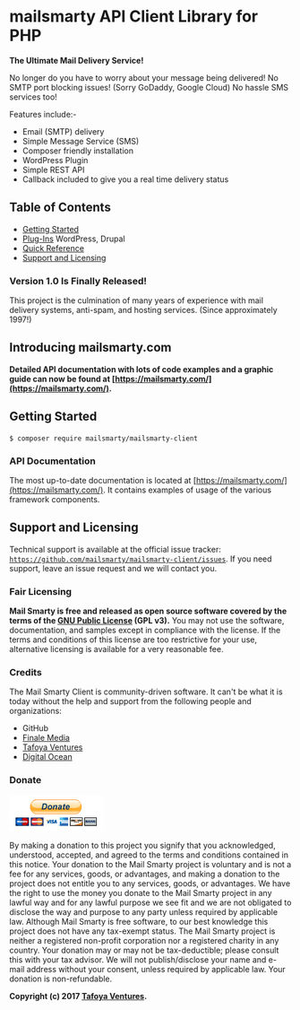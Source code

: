 # mailsmarty API Client Library for PHP

**The Ultimate Mail Delivery Service!**

No longer do you have to worry about your message being delivered! No SMTP port blocking issues! (Sorry GoDaddy, Google Cloud)
No hassle SMS services too!

Features include:-

* Email (SMTP) delivery
* Simple Message Service (SMS)
* Composer friendly installation
* WordPress Plugin
* Simple REST API
* Callback included to give you a real time delivery status

## Table of Contents

* [Getting Started](#getting-started)
* [Plug-Ins](#plug-ins) WordPress, Drupal
* [Quick Reference](#quick-reference)
* [Support and Licensing](#support-and-licensing)

### Version 1.0 Is Finally Released!

This project is the culmination of many years of experience with mail delivery systems, anti-spam, and hosting services. (Since approximately 1997!)

## Introducing mailsmarty.com

**Detailed API documentation with lots of code examples and a graphic guide can now be found at [https://mailsmarty.com/](https://mailsmarty.com/).**

## Getting Started

    $ composer require mailsmarty/mailsmarty-client

### API Documentation

The most up-to-date documentation is located at [https://mailsmarty.com/](https://mailsmarty.com/). It contains examples of usage of the various framework components.

## Support and Licensing

Technical support is available at the official issue tracker: [`https://github.com/mailsmarty/mailsmarty-client/issues`](https://github.com/mailsmarty/mailsmarty-client/issues). If you need support, leave an issue request and we will contact you.

### Fair Licensing

**Mail Smarty is free and released as open source software covered by the terms of the [GNU Public License](http://www.gnu.org/licenses/gpl-3.0.html) (GPL v3).** You may not use the software, documentation, and samples except in compliance with the license. If the terms and conditions of this license are too restrictive for your use, alternative licensing is available for a very reasonable fee.

### Credits

The Mail Smarty Client is community-driven software. It can't be what it is today without the help and support from the following people and organizations:

* GitHub
* [Finale Media](https://finalemedia.com)
* [Tafoya Ventures](https://tafoyaventures.com)
* [Digital Ocean](https://m.do.co/c/f62e7e7593cf)

### Donate

[![Paypal](ui/images/paypal.png)](https://paypal.me/mailsmarty)

By making a donation to this project you signify that you acknowledged, understood, accepted, and agreed to the terms and conditions contained in this notice. Your donation to the Mail Smarty project is voluntary and is not a fee for any services, goods, or advantages, and making a donation to the project does not entitle you to any services, goods, or advantages. We have the right to use the money you donate to the Mail Smarty project in any lawful way and for any lawful purpose we see fit and we are not obligated to disclose the way and purpose to any party unless required by applicable law. Although Mail Smarty is free software, to our best knowledge this project does not have any tax-exempt status. The Mail Smarty project is neither a registered non-profit corporation nor a registered charity in any country. Your donation may or may not be tax-deductible; please consult this with your tax advisor. We will not publish/disclose your name and e-mail address without your consent, unless required by applicable law. Your donation is non-refundable.

**Copyright (c) 2017 [Tafoya Ventures](https://tafoyaventures.com).**

